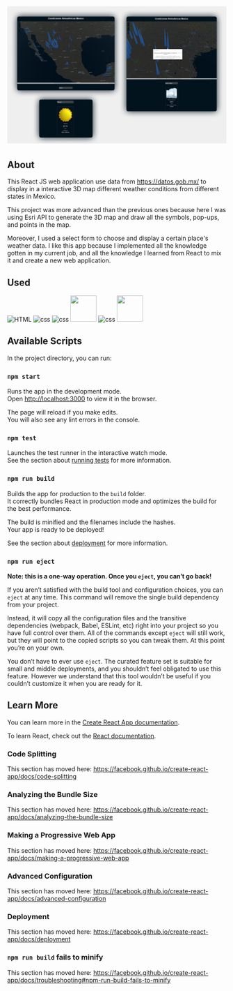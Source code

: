 
![HTML](https://github.com/DilanRamirez/condiciones-admosfericas-code/blob/main/Condiciones-admosfericas.png)

## About
This React JS web application use data from https://datos.gob.mx/ to display in a interactive 3D map different weather conditions from different states in Mexico.

This project was more advanced than the previous ones because here I was using Esri API to generate the 3D map and draw all the symbols, pop-ups, and points in the map.

Moreover, I used a select form to choose and display a certain place's weather data. I like this app because I implemented all the knowledge gotten in my current job, and all the knowledge I learned from React to mix it and create a new web application.

## Used
![HTML](https://img.icons8.com/color/48/000000/html-5.png)
![css](https://img.icons8.com/ultraviolet/48/000000/css.png)
![css](https://img.icons8.com/color/48/000000/bootstrap.png)
<img src="https://material-ui.com/static/logo.png" width="60" height="60">
![css](https://img.icons8.com/color/48/000000/react-native.png)
<img src="https://airspacelink.com/wp-content/uploads/2019/02/esri_small_logo.png" width="60" height="60">


## Available Scripts

In the project directory, you can run:

### `npm start`

Runs the app in the development mode.<br />
Open [http://localhost:3000](http://localhost:3000) to view it in the browser.

The page will reload if you make edits.<br />
You will also see any lint errors in the console.

### `npm test`

Launches the test runner in the interactive watch mode.<br />
See the section about [running tests](https://facebook.github.io/create-react-app/docs/running-tests) for more information.

### `npm run build`

Builds the app for production to the `build` folder.<br />
It correctly bundles React in production mode and optimizes the build for the best performance.

The build is minified and the filenames include the hashes.<br />
Your app is ready to be deployed!

See the section about [deployment](https://facebook.github.io/create-react-app/docs/deployment) for more information.

### `npm run eject`

**Note: this is a one-way operation. Once you `eject`, you can’t go back!**

If you aren’t satisfied with the build tool and configuration choices, you can `eject` at any time. This command will remove the single build dependency from your project.

Instead, it will copy all the configuration files and the transitive dependencies (webpack, Babel, ESLint, etc) right into your project so you have full control over them. All of the commands except `eject` will still work, but they will point to the copied scripts so you can tweak them. At this point you’re on your own.

You don’t have to ever use `eject`. The curated feature set is suitable for small and middle deployments, and you shouldn’t feel obligated to use this feature. However we understand that this tool wouldn’t be useful if you couldn’t customize it when you are ready for it.

## Learn More

You can learn more in the [Create React App documentation](https://facebook.github.io/create-react-app/docs/getting-started).

To learn React, check out the [React documentation](https://reactjs.org/).

### Code Splitting

This section has moved here: https://facebook.github.io/create-react-app/docs/code-splitting

### Analyzing the Bundle Size

This section has moved here: https://facebook.github.io/create-react-app/docs/analyzing-the-bundle-size

### Making a Progressive Web App

This section has moved here: https://facebook.github.io/create-react-app/docs/making-a-progressive-web-app

### Advanced Configuration

This section has moved here: https://facebook.github.io/create-react-app/docs/advanced-configuration

### Deployment

This section has moved here: https://facebook.github.io/create-react-app/docs/deployment

### `npm run build` fails to minify

This section has moved here: https://facebook.github.io/create-react-app/docs/troubleshooting#npm-run-build-fails-to-minify
